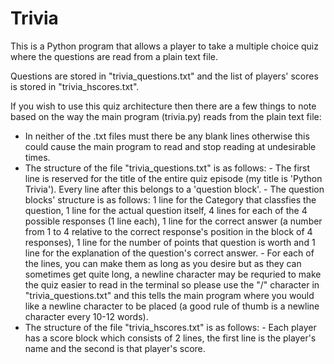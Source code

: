 # Trivia
This is a Python program that allows a player to take a multiple choice quiz where the questions are read from a plain text file.

Questions are stored in "trivia_questions.txt" and the list of players' scores is stored in "trivia_hscores.txt".

If you wish to use this quiz architecture then there are a few things to note based on the way the main program (trivia.py) reads from the plain text file:
- In neither of the .txt files must there be any blank lines otherwise this could cause the main program to read and stop reading at undesirable times.
- The structure of the file "trivia_questions.txt" is as follows:
          - The first line is reserved for the title of the entire quiz episode (my title is 'Python Trivia'). Every line after              this belongs to a 'question block'.
          - The question blocks' structure is as follows: 1 line for the Category that classfies the question, 1 line for the                actual question itself, 4 lines for each of the 4 possible responses (1 line each), 1 line for the correct answer (a             number from 1 to 4 relative to the correct response's position in the block of 4 responses), 1 line for the number of             points that question is worth and 1 line for the explanation of the question's correct answer.
          - For each of the lines, you can make them as long as you desire but as they can sometimes get quite long, a newline               character may be requried to make the quiz easier to read in the terminal so please use the "/" character in 
            "trivia_questions.txt" and this tells the main program where you would like a newline character to be placed (a good             rule of thumb is a newline character every 10-12 words).
- The structure of the file "trivia_hscores.txt" is as follows:
          - Each player has a score block which consists of 2 lines, the first line is the player's name and the second is that              player's score.
